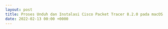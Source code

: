 ```yaml
---
layout: post
title: Proses Unduh dan Instalasi Cisco Packet Tracer 8.2.0 pada macOS
date: 2022-02-13 00:00 +0000
---
```

